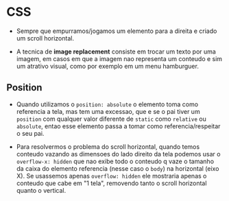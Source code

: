 # CSS

- Sempre que empurramos/jogamos um elemento para a direita e criado um scroll horizontal.

- A tecnica de **image replacement** consiste em trocar um texto por uma imagem, em casos em que a imagem nao representa um conteudo e sim um atrativo visual, como por exemplo em um menu hamburguer.

## Position

- Quando utilizamos o `position: absolute` o elemento toma como referencia a tela, mas tem uma excessao, que e se o pai tiver um `position` com qualquer valor diferente de `static` como `relative` ou `absolute`, entao esse elemento passa a tomar como referencia/respeitar o seu pai.

- Para resolvermos o problema do scroll horizontal, quando temos conteudo vazando as dimensoes do lado direito da tela podemos usar o `overflow-x: hidden` que nao exibe todo o conteudo q vaze o tamanho da caixa do elemento referencia (nesse caso o `body`) na horizontal (eixo X). Se usassemos apenas `overflow: hidden` ele mostraria apenas o conteudo que cabe em "1 tela", removendo tanto o scroll horizontal quanto o vertical.
